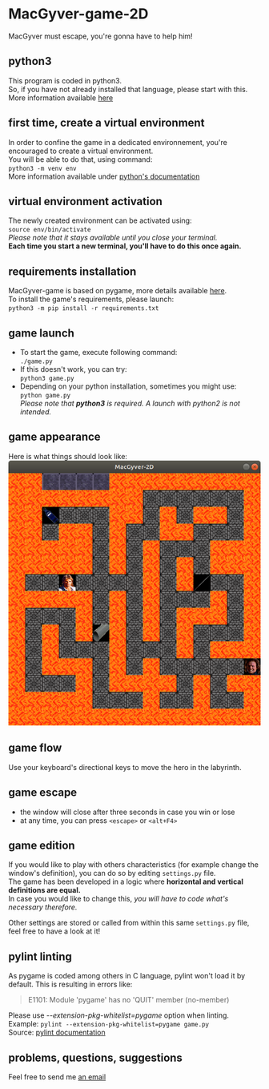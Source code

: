 # MacGyver-game-2D
MacGyver must escape, you're gonna have to help him!

## python3
This program is coded in python3.  
So, if you have not already installed that language, please start with this.  
More information available [here](https://wiki.python.org/moin/BeginnersGuide/Download "downloading and installing Python")

## first time, create a virtual environment
In order to confine the game in a dedicated environnement, you're encouraged to create a virtual environment.  
You will be able to do that, using command:  
    `python3 -m venv env`  
More information available under [python's documentation](https://packaging.python.org/tutorials/installing-packages/#creating-virtual-environments "creating virtual environments")

## virtual environment activation
The newly created environment can be activated using:  
    `source env/bin/activate`  
*Please note that it stays available until you close your terminal.*  
**Each time you start a new terminal, you'll have to do this once again.**

## requirements installation
MacGyver-game is based on pygame, more details available [here](https://www.pygame.org "pygame").  
To install the game's requirements, please launch:  
    `python3 -m pip install -r requirements.txt`

## game launch
* To start the game, execute following command:  
    `./game.py`  
* If this doesn't work, you can try:  
    `python3 game.py`  
* Depending on your python installation, sometimes you might use:  
    `python game.py`  
*Please note that **python3** is required. A launch with python2 is not intended.*

## game appearance
Here is what things should look like:  
![screnshot](resources/screenshot.png "game window")

## game flow
Use your keyboard's directional keys to move the hero in the labyrinth.

## game escape
* the window will close after three seconds in case you win or lose
* at any time, you can press `<escape>` or `<alt+F4>`

## game edition
If you would like to play with others characteristics (for example change the window's definition), you can do so by editing `settings.py` file.  
The game has been developed in a logic where **horizontal and vertical definitions are equal.**  
In case you would like to change this, *you will have to code what's necessary therefore.*  

Other settings are stored or called from within this same `settings.py` file, feel free to have a look at it!

## pylint linting
As pygame is coded among others in C language, pylint won't load it by default.
This is resulting in errors like: 
> E1101: Module 'pygame' has no 'QUIT' member (no-member)  
>
Please use _--extension-pkg-whitelist=pygame_ option when linting.  
Example: `pylint --extension-pkg-whitelist=pygame game.py`  
Source: [pylint documentation](https://docs.pylint.org/en/1.9/technical_reference/features.html#general-options "general options")

## problems, questions, suggestions
Feel free to send me [an email](mailto:52000851+hacker0uvert@users.noreply.github.com?subject=macgyver-game-2D "reach me out here")